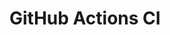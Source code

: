 # GitHub Actions CI


























































































































































































































































































































































































































































































































































































































































































































































































































































































































































































































































































































































































































































































































































































































































































































































































































































































































































































































































































































































